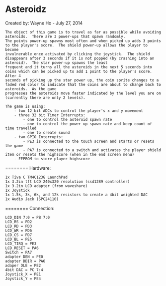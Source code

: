 Asteroidz
========
Created by: Wayne Ho - July 27, 2014
 
 	The object of this game is to travel as far as possible while avoiding asteroids.  There are 3 power-ups that spawn randomly.
 	The points power-up spawns most often and when picked up adds 3 points to the player's score.  The shield power-up allows the player to become
 	invulnerable once activated by clicking the joystick.  The shield disappears after 3 seconds if it is not popped (by crashing into an asteroid).  The star power-up spawns the least
 	frequent and it turns all the asteroids in the next 5 seconds into coins which can be picked up to add 1 point to the player's score.  After 4
    seconds of picking up the star power up, the coin sprite changes to a faded red color to indicate that the coins are about to change back to asteroids.  As the game
    progresses the asteroids move faster indicated by the level you are on (currently there are only 2 levels).
 
 	The game is using:
 		- two 12 bit ADCs to control the player's x and y movement
 		- three 32 bit Timer Interrupts:
 			- one to control the asteroid spawn rate
 			- one to control the power up spawn rate and keep count of time travelled
 			- one to create sound
 		- two GPIO Interrupts:
 			- PE3 is connected to the touch screen and starts or resets the game
 			- PA7 is connected to a switch and activates the player shield item or resets the highscore (when in the end screen menu)
 		- EEPROM to store player highscore
 
 
========
    Hardware:
 
    1x Tiva C TM4C123G LaunchPad
    1x 3.2in tft LCD 240x320 resolution (ssd1289 controller)
    1x 3.2in LCD adapter (from waveshare)
    1x Joystick
    1x 1.5k, 3k, 6k, and 12k resistors to create a 4bit weighted DAC
    1x Audio Jack (SPC24110)
 
========
   Connection:
 
  	LCD_DIN 7:0 = PB 7:0
    LCD_RS = PD2
    LCD_RD = PD3
    LCD_WR = PD6
    LCD_CS = PD7
    LCD_BL = PE5
    LCD_TIRQ = PE3
    LCD_RESET = PA6
    Switch = PA7
    adapter DEN = PE0
    adapter DDIR = PA6
    adaper DLE = PE2
    4bit DAC = PC 7:4
    Joystick_X = PE1
    Joystick_Y = PE4
